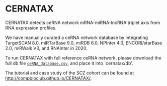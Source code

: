 # CERNATAX

CERNATAX detects ceRNA network mRNA-miRNA-lncRNA triplet axis from RNA expression profiles.

We have manually curated a ceRNA network database by integrating TargetSCAN 8.0, miRTarBase 9.0, miRDB 6.0, NPInter 4.0, ENCORI/starBase 2.0, miRWalk V3, and RNAInter in 2020. 

To run CERNATAX with full reference ceRNA network, please download the full db file [`ceRNA_database.csv`](https://www.dropbox.com/scl/fi/cepr33ia5ltm54ru79j35/ceRNA_database.csv?rlkey=l5c0dc8rw3e4vr6ekylxlu7dl&dl=0), and place it into `cernatax/db'.

The tutorial and case study of the SCZ cohort can be found at http://compbioclub.github.io/CERNATAX/.
